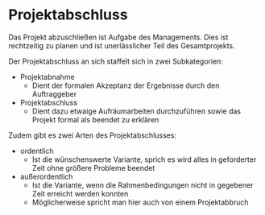 # Projektabschluss

Das Projekt abzuschließen ist Aufgabe des Managements. Dies ist rechtzeitig zu planen und ist unerlässlicher Teil des Gesamtprojekts.

Der Projektabschluss an sich staffelt sich in zwei Subkategorien:

- Projektabnahme
    - Dient der formalen Akzeptanz der Ergebnisse durch den Auftraggeber
- Projektabschluss
    - Dient dazu etwaige Aufräumarbeiten durchzuführen sowie das Projekt formal als beendet zu erklären

Zudem gibt es zwei Arten des Projektabschlusses:

- ordentlich
    - Ist die wünschenswerte Variante, sprich es wird alles in geforderter Zeit ohne größere Probleme beendet
- außerordentlich
    - Ist die Variante, wenn die Rahmenbedingungen nicht in gegebener Zeit erreicht werden konnten
    - Möglicherweise spricht man hier auch von einem Projektabbruch
